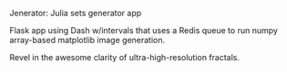 Jenerator: Julia sets generator app

Flask app using Dash w/intervals that uses a Redis queue to run numpy array-based matplotlib image generation.

Revel in the awesome clarity of ultra-high-resolution fractals.
